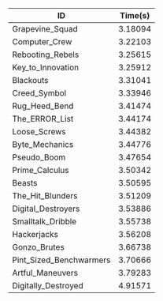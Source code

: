 |ID|Time(s)|
|-|-|
|Grapevine_Squad|3.18094|
|Computer_Crew|3.22103|
|Rebooting_Rebels|3.25615|
|Key_to_Innovation|3.25912|
|Blackouts|3.31041|
|Creed_Symbol|3.33946|
|Rug_Heed_Bend|3.41474|
|The_ERROR_List|3.44174|
|Loose_Screws|3.44382|
|Byte_Mechanics|3.44776|
|Pseudo_Boom|3.47654|
|Prime_Calculus|3.50342|
|Beasts|3.50595|
|The_Hit_Blunders|3.51209|
|Digital_Destroyers|3.53886|
|Smalltalk_Dribble|3.55738|
|Hackerjacks|3.56208|
|Gonzo_Brutes|3.66738|
|Pint_Sized_Benchwarmers|3.70666|
|Artful_Maneuvers|3.79283|
|Digitally_Destroyed|4.91571|
